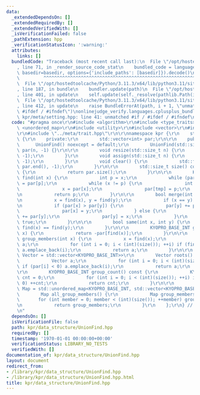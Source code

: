 ```yaml
---
data:
  _extendedDependsOn: []
  _extendedRequiredBy: []
  _extendedVerifiedWith: []
  _isVerificationFailed: false
  _pathExtension: hpp
  _verificationStatusIcon: ':warning:'
  attributes:
    links: []
  bundledCode: "Traceback (most recent call last):\n  File \"/opt/hostedtoolcache/Python/3.11.3/x64/lib/python3.11/site-packages/onlinejudge_verify/documentation/build.py\"\
    , line 71, in _render_source_code_stat\n    bundled_code = language.bundle(stat.path,\
    \ basedir=basedir, options={'include_paths': [basedir]}).decode()\n          \
    \         ^^^^^^^^^^^^^^^^^^^^^^^^^^^^^^^^^^^^^^^^^^^^^^^^^^^^^^^^^^^^^^^^^^^^^^^^^^^^^^^^^\n\
    \  File \"/opt/hostedtoolcache/Python/3.11.3/x64/lib/python3.11/site-packages/onlinejudge_verify/languages/cplusplus.py\"\
    , line 187, in bundle\n    bundler.update(path)\n  File \"/opt/hostedtoolcache/Python/3.11.3/x64/lib/python3.11/site-packages/onlinejudge_verify/languages/cplusplus_bundle.py\"\
    , line 401, in update\n    self.update(self._resolve(pathlib.Path(included), included_from=path))\n\
    \  File \"/opt/hostedtoolcache/Python/3.11.3/x64/lib/python3.11/site-packages/onlinejudge_verify/languages/cplusplus_bundle.py\"\
    , line 412, in update\n    raise BundleErrorAt(path, i + 1, \"unmatched #if /\
    \ #ifdef / #ifndef\")\nonlinejudge_verify.languages.cplusplus_bundle.BundleErrorAt:\
    \ kpr/meta/setting.hpp: line 41: unmatched #if / #ifdef / #ifndef\n"
  code: "#pragma once\r\n#include <algorithm>\r\n#include <type_traits>\r\n#include\
    \ <unordered_map>\r\n#include <utility>\r\n#include <vector>\r\n#include \"../meta/setting.hpp\"\
    \r\n#include \"../meta/trait.hpp\"\r\n\r\nnamespace kpr {\r\n    struct UnionFind\
    \ {\r\n    private:\r\n        std::vector<int> par;\r\n\r\n    public:\r\n  \
    \      UnionFind() noexcept = default;\r\n        UnionFind(std::size_t n) noexcept:\
    \ par(n, -1) {}\r\n\r\n        void resize(std::size_t n) {\r\n            par.resize(n,\
    \ -1);\r\n        }\r\n        void assign(std::size_t n) {\r\n            par.assign(n,\
    \ -1);\r\n        }\r\n        void clear() {\r\n            std::fill(par.begin(),\
    \ par.end(), -1);\r\n        }\r\n\r\n        std::size_t size() const noexcept\
    \ {\r\n            return par.size();\r\n        }\r\n\r\n        KYOPRO_BASE_INT\
    \ find(int x) {\r\n            int p = x;\r\n            while (par[p] >= 0) p\
    \ = par[p];\r\n            while (x != p) {\r\n                int tmp = x;\r\n\
    \                x = par[x];\r\n                par[tmp] = p;\r\n            }\r\
    \n            return p;\r\n        }\r\n\r\n        bool merge(int x, int y) {\r\
    \n            x = find(x), y = find(y);\r\n            if (x == y) return false;\r\
    \n            if (par[x] > par[y]) {\r\n                par[y] += par[x];\r\n\
    \                par[x] = y;\r\n            } else {\r\n                par[x]\
    \ += par[y];\r\n                par[y] = x;\r\n            }\r\n            return\
    \ true;\r\n        }\r\n\r\n        bool same(int x, int y) {\r\n            return\
    \ find(x) == find(y);\r\n        }\r\n\r\n        KYOPRO_BASE_INT group_size(int\
    \ x) {\r\n            return -par[find(x)];\r\n        }\r\n\r\n        std::vector<int>\
    \ group_members(int x) {\r\n            x = find(x);\r\n            std::vector<int>\
    \ a;\r\n            for (int i = 0; i < (int)(size()); ++i) if (find(i) == x)\
    \ a.emplace_back(i);\r\n            return a;\r\n        }\r\n\r\n        template<class\
    \ Vector = std::vector<KYOPRO_BASE_INT>>\r\n        Vector roots() const {\r\n\
    \            Vector a;\r\n            for (int i = 0; i < (int)(size()); ++i)\
    \ if (par[i] < 0) a.emplace_back(i);\r\n            return a;\r\n        }\r\n\
    \r\n        KYOPRO_BASE_INT group_count() const {\r\n            KYOPRO_BASE_INT\
    \ cnt = 0;\r\n            for (int i = 0; i < (int)(size()); ++i) if (par[i] <\
    \ 0) ++cnt;\r\n            return cnt;\r\n        }\r\n\r\n        template<class\
    \ Map = std::unordered_map<KYOPRO_BASE_INT, std::vector<KYOPRO_BASE_INT>>>\r\n\
    \        Map all_group_members() {\r\n            Map group_members;\r\n     \
    \       for (int member = 0; member < (int)(size()); ++member) group_members[find(member)].emplace_back(member);\r\
    \n            return group_members;\r\n        }\r\n    };\r\n} // namespace kpr\r\
    \n"
  dependsOn: []
  isVerificationFile: false
  path: kpr/data_structure/UnionFind.hpp
  requiredBy: []
  timestamp: '1970-01-01 00:00:00+00:00'
  verificationStatus: LIBRARY_NO_TESTS
  verifiedWith: []
documentation_of: kpr/data_structure/UnionFind.hpp
layout: document
redirect_from:
- /library/kpr/data_structure/UnionFind.hpp
- /library/kpr/data_structure/UnionFind.hpp.html
title: kpr/data_structure/UnionFind.hpp
---
```

